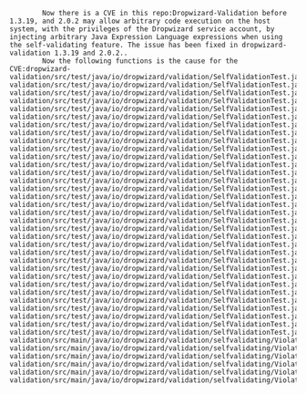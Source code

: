 
            Now there is a CVE in this repo:Dropwizard-Validation before 1.3.19, and 2.0.2 may allow arbitrary code execution on the host system, with the privileges of the Dropwizard service account, by injecting arbitrary Java Expression Language expressions when using the self-validating feature. The issue has been fixed in dropwizard-validation 1.3.19 and 2.0.2..
            Now the following functions is the cause for the CVE:dropwizard-validation/src/test/java/io/dropwizard/validation/SelfValidationTest.java:SelfValidationTest::AnnotatedSubclassExample::subValidateFail();dropwizard-validation/src/test/java/io/dropwizard/validation/SelfValidationTest.java:SelfValidationTest::AnnotatedSubclassExample::subValidateFail();dropwizard-validation/src/test/java/io/dropwizard/validation/SelfValidationTest.java:SelfValidationTest::ComplexExample::validateFail2();dropwizard-validation/src/test/java/io/dropwizard/validation/SelfValidationTest.java:SelfValidationTest::ComplexExample::validateFail2();dropwizard-validation/src/test/java/io/dropwizard/validation/SelfValidationTest.java:SelfValidationTest::ComplexExample::validateFail3();dropwizard-validation/src/test/java/io/dropwizard/validation/SelfValidationTest.java:SelfValidationTest::ComplexExample::validateFail3();dropwizard-validation/src/test/java/io/dropwizard/validation/SelfValidationTest.java:SelfValidationTest::ComplexExample::validateFail4();dropwizard-validation/src/test/java/io/dropwizard/validation/SelfValidationTest.java:SelfValidationTest::InjectionExample::validateFail();dropwizard-validation/src/test/java/io/dropwizard/validation/SelfValidationTest.java:SelfValidationTest::OverridingExample::validateFail();dropwizard-validation/src/test/java/io/dropwizard/validation/SelfValidationTest.java:SelfValidationTest::OverridingExample::validateFail();dropwizard-validation/src/test/java/io/dropwizard/validation/SelfValidationTest.java:SelfValidationTest::SubclassExample::subValidateFail();dropwizard-validation/src/test/java/io/dropwizard/validation/SelfValidationTest.java:SelfValidationTest::SubclassExample::subValidateFail();dropwizard-validation/src/test/java/io/dropwizard/validation/SelfValidationTest.java:SelfValidationTest::annotatedSubClassExample();dropwizard-validation/src/test/java/io/dropwizard/validation/SelfValidationTest.java:SelfValidationTest::annotatedSubClassExample();dropwizard-validation/src/test/java/io/dropwizard/validation/SelfValidationTest.java:SelfValidationTest::complexExample();dropwizard-validation/src/test/java/io/dropwizard/validation/SelfValidationTest.java:SelfValidationTest::complexExample();dropwizard-validation/src/test/java/io/dropwizard/validation/SelfValidationTest.java:SelfValidationTest::correctExample();dropwizard-validation/src/test/java/io/dropwizard/validation/SelfValidationTest.java:SelfValidationTest::correctExample();dropwizard-validation/src/test/java/io/dropwizard/validation/SelfValidationTest.java:SelfValidationTest::failingExample();dropwizard-validation/src/test/java/io/dropwizard/validation/SelfValidationTest.java:SelfValidationTest::failingExample();dropwizard-validation/src/test/java/io/dropwizard/validation/SelfValidationTest.java:SelfValidationTest::giveWarningIfNoValidationMethods();dropwizard-validation/src/test/java/io/dropwizard/validation/SelfValidationTest.java:SelfValidationTest::giveWarningIfNoValidationMethods();dropwizard-validation/src/test/java/io/dropwizard/validation/SelfValidationTest.java:SelfValidationTest::invalidExample();dropwizard-validation/src/test/java/io/dropwizard/validation/SelfValidationTest.java:SelfValidationTest::invalidExample();dropwizard-validation/src/test/java/io/dropwizard/validation/SelfValidationTest.java:SelfValidationTest::multipleTestingOfSameClass();dropwizard-validation/src/test/java/io/dropwizard/validation/SelfValidationTest.java:SelfValidationTest::multipleTestingOfSameClass();dropwizard-validation/src/test/java/io/dropwizard/validation/SelfValidationTest.java:SelfValidationTest::overridingSubClassExample();dropwizard-validation/src/test/java/io/dropwizard/validation/SelfValidationTest.java:SelfValidationTest::overridingSubClassExample();dropwizard-validation/src/test/java/io/dropwizard/validation/SelfValidationTest.java:SelfValidationTest::subClassExample();dropwizard-validation/src/test/java/io/dropwizard/validation/SelfValidationTest.java:SelfValidationTest::subClassExample();dropwizard-validation/src/test/java/io/dropwizard/validation/SelfValidationTest.java:SelfValidationTest::testDirectContextUsage();dropwizard-validation/src/test/java/io/dropwizard/validation/SelfValidationTest.java:SelfValidationTest::testDirectContextUsage();dropwizard-validation/src/test/java/io/dropwizard/validation/SelfValidationTest.java:SelfValidationTest::violationMessagesAreEscaped();dropwizard-validation/src/main/java/io/dropwizard/validation/selfvalidating/ViolationCollector.java:ViolationCollector::addViolation();dropwizard-validation/src/main/java/io/dropwizard/validation/selfvalidating/ViolationCollector.java:ViolationCollector::addViolation();dropwizard-validation/src/main/java/io/dropwizard/validation/selfvalidating/ViolationCollector.java:ViolationCollector::addViolation();dropwizard-validation/src/main/java/io/dropwizard/validation/selfvalidating/ViolationCollector.java:ViolationCollector::addViolation();dropwizard-validation/src/main/java/io/dropwizard/validation/selfvalidating/ViolationCollector.java:ViolationCollector::addViolation();dropwizard-validation/src/main/java/io/dropwizard/validation/selfvalidating/ViolationCollector.java:ViolationCollector::escapeEl();
            